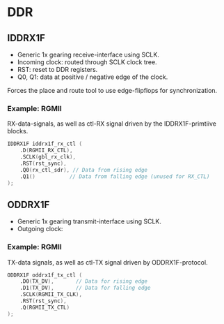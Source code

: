 # DDR
## IDDRX1F
- Generic 1x gearing receive-interface using SCLK.
- Incoming clock: routed through SCLK clock tree.
- RST: reset to DDR registers.
- Q0, Q1: data at positive / negative edge of the clock.

Forces the place and route tool to use edge-flipflops for synchronization.

### Example: RGMII
RX-data-signals, as well as ctl-RX signal driven by the IDDRX1F-primtiive blocks.

```Verilog
IDDRX1F iddrx1f_rx_ctl (
	.D(RGMII_RX_CTL),
	.SCLK(gbl_rx_clk),
	.RST(rst_sync),
	.Q0(rx_ctl_sdr), // Data from rising edge
	.Q1()           // Data from falling edge (unused for RX_CTL)
);
```

## ODDRX1F
- Generic 1x gearing transmit-interface using SCLK.
- Outgoing clock: 

### Example: RGMII
TX-data signals, as well as ctl-TX signal driven by ODDRX1F-protocol.


```Verilog
ODDRX1F oddrx1f_tx_ctl (
	.D0(TX_DV),       // Data for rising edge
	.D1(TX_DV),       // Data for falling edge
	.SCLK(RGMII_TX_CLK),
	.RST(rst_sync),
	.Q(RGMII_TX_CTL)
);
```